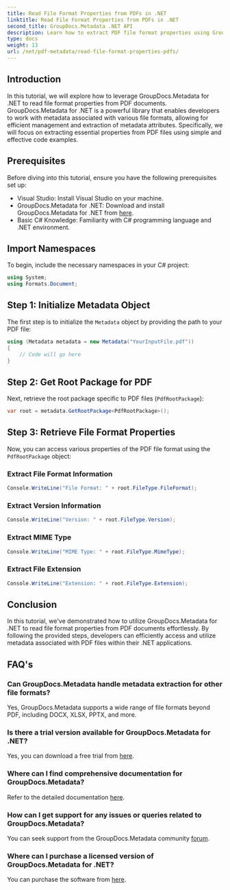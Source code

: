 ```yaml
---
title: Read File Format Properties from PDFs in .NET
linktitle: Read File Format Properties from PDFs in .NET
second_title: GroupDocs.Metadata .NET API
description: Learn how to extract PDF file format properties using GroupDocs.Metadata for .NET. Dive into metadata management with simple C#.
type: docs
weight: 13
url: /net/pdf-metadata/read-file-format-properties-pdfs/
---
```

## Introduction
In this tutorial, we will explore how to leverage GroupDocs.Metadata for .NET to read file format properties from PDF documents. GroupDocs.Metadata for .NET is a powerful library that enables developers to work with metadata associated with various file formats, allowing for efficient management and extraction of metadata attributes. Specifically, we will focus on extracting essential properties from PDF files using simple and effective code examples.
## Prerequisites
Before diving into this tutorial, ensure you have the following prerequisites set up:
- Visual Studio: Install Visual Studio on your machine.
- GroupDocs.Metadata for .NET: Download and install GroupDocs.Metadata for .NET from [here](https://releases.groupdocs.com/metadata/net/).
- Basic C# Knowledge: Familiarity with C# programming language and .NET environment.

## Import Namespaces
To begin, include the necessary namespaces in your C# project:
```csharp
using System;
using Formats.Document;
```
## Step 1: Initialize Metadata Object
The first step is to initialize the `Metadata` object by providing the path to your PDF file:
```csharp
using (Metadata metadata = new Metadata("YourInputFile.pdf"))
{
    // Code will go here
}
```
## Step 2: Get Root Package for PDF
Next, retrieve the root package specific to PDF files (`PdfRootPackage`):
```csharp
var root = metadata.GetRootPackage<PdfRootPackage>();
```
## Step 3: Retrieve File Format Properties
Now, you can access various properties of the PDF file format using the `PdfRootPackage` object:
### Extract File Format Information
```csharp
Console.WriteLine("File Format: " + root.FileType.FileFormat);
```
### Extract Version Information
```csharp
Console.WriteLine("Version: " + root.FileType.Version);
```
### Extract MIME Type
```csharp
Console.WriteLine("MIME Type: " + root.FileType.MimeType);
```
### Extract File Extension
```csharp
Console.WriteLine("Extension: " + root.FileType.Extension);
```

## Conclusion
In this tutorial, we've demonstrated how to utilize GroupDocs.Metadata for .NET to read file format properties from PDF documents effortlessly. By following the provided steps, developers can efficiently access and utilize metadata associated with PDF files within their .NET applications.

## FAQ's
### Can GroupDocs.Metadata handle metadata extraction for other file formats?
Yes, GroupDocs.Metadata supports a wide range of file formats beyond PDF, including DOCX, XLSX, PPTX, and more.
### Is there a trial version available for GroupDocs.Metadata for .NET?
Yes, you can download a free trial from [here](https://releases.groupdocs.com/).
### Where can I find comprehensive documentation for GroupDocs.Metadata?
Refer to the detailed documentation [here](https://reference.groupdocs.com/metadata/net/).
### How can I get support for any issues or queries related to GroupDocs.Metadata?
You can seek support from the GroupDocs.Metadata community [forum](https://forum.groupdocs.com/c/metadata/14).
### Where can I purchase a licensed version of GroupDocs.Metadata for .NET?
You can purchase the software from [here](https://purchase.groupdocs.com/buy).
